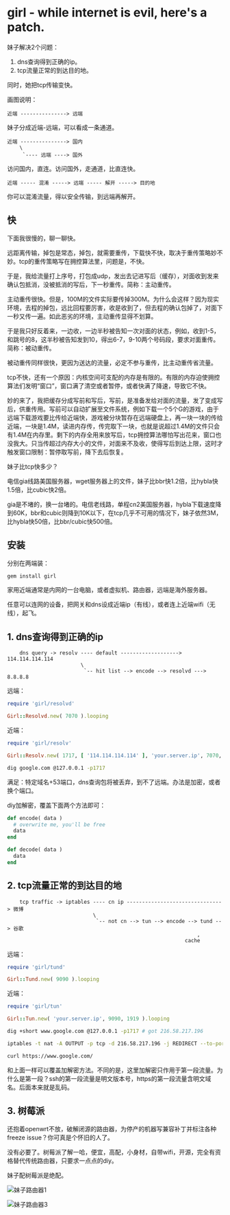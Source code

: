 # girl - while internet is evil, here's a patch.

妹子解决2个问题：

1. dns查询得到正确的ip。
2. tcp流量正常的到达目的地。

同时，她把tcp传输变快。

画图说明：

```
近端 ---------------> 远端
```

妹子分成近端-远端，可以看成一条通道。

```
近端 ---------------> 国内
    \                     
     `---- 远端 ----> 国外
```

访问国内，直连。访问国外，走通道，比直连快。

```
近端 ----- 混淆 -----> 远端 ----- 解开 -----> 目的地
```

你可以混淆流量，得以安全传输，到远端再解开。

## 快

下面我很慢的，聊一聊快。

远距离传输，掉包是常态，掉包，就需要重传，下载快不快，取决于重传策略妙不妙。tcp的重传策略写在拥控算法里，问题是，不快。

于是，我给流量打上序号，打包成udp，发出去记进写后（缓存），对面收到发来确认包抵消，没被抵消的写后，下一秒重传。简称：主动重传。

主动重传很快。但是，100M的文件实际要传掉300M。为什么会这样？因为现实环境，去程的掉包，远比回程要厉害，收是收到了，但去程的确认包掉了，对面下一秒又传一遍。如此恶劣的环境，主动重传显得不划算。

于是我只好反着来，一边收，一边半秒被告知一次对面的状态，例如，收到1-5，和跳号的8，这半秒被告知发到10，得出6-7，9-10两个号码段，要求对面重传。简称：被动重传。

被动重传同样很快，更因为送达的流量，必定不参与重传，比主动重传省流量。

tcp不快，还有一个原因：内核空间可支配的内存是有限的。有限的内存迫使拥控算法们发明“窗口”，窗口满了清空或者暂停，或者快满了降速，导致它不快。

妙的来了，我把缓存分成写前和写后，写前，是准备发给对面的流量，发了变成写后，供重传用。写前可以自动扩展至文件系统，例如下载一个5个G的游戏，由于远端下载游戏要比传给近端快，游戏被分块暂存在远端硬盘上，再一块一块的传给近端，一块是1.4M，读进内存传，传完取下一块，也就是说超过1.4M的文件只会有1.4M在内存里。剩下的内存全用来放写后，tcp拥控算法哪怕写出花来，窗口也没我大。只当传超过内存大小的文件，对面来不及收，使得写后到达上限，这时才触发窗口限制：暂停取写前，降下去后恢复。

妹子比tcp快多少？

电信gia线路美国服务器，wget服务器上的文件，妹子比bbr快1.2倍，比hybla快1.5倍，比cubic快2倍。

gia是不堵的，换一台堵的。电信老线路，单程cn2美国服务器，hybla下载速度降到60K，bbr和cubic则降到10K以下，在tcp几乎不可用的情况下，妹子依然3M，比hybla快50倍，比bbr/cubic快500倍。

## 安装

分别在两端装：

```bash
gem install girl
```

家用近端通常是内网的一台电脑，或者虚拟机、路由器，远端是海外服务器。

任意可以连网的设备，把网关和dns设成近端ip（有线），或者连上近端wifi（无线），起飞。

## 1. dns查询得到正确的ip

```
    dns query -> resolv ---- default -------------------> 114.114.114.114
                        \
                         `-- hit list --> encode --> resolvd ---> 8.8.8.8
```

远端：

```ruby
require 'girl/resolvd'

Girl::Resolvd.new( 7070 ).looping
```

近端：

```ruby
require 'girl/resolv'

Girl::Resolv.new( 1717, [ '114.114.114.114' ], 'your.server.ip', 7070, [ 'google.com' ] ).looping
```

```bash
dig google.com @127.0.0.1 -p1717
```

满足：特定域名+53端口，dns查询包将被丢弃，到不了远端。办法是加密，或者换个端口。

diy加解密，覆盖下面两个方法即可：

```ruby
def encode( data )
  # overwrite me, you'll be free
  data
end

def decode( data )
  data
end
```

## 2. tcp流量正常的到达目的地

```
    tcp traffic -> iptables ---- cn ip -------------------------------> 微博
                            \
                             `-- not cn --> tun --> encode --> tund --> 谷歌
                                                              ,
                                                          cache
```

远端：

```ruby
require 'girl/tund'

Girl::Tund.new( 9090 ).looping
```

近端：

```ruby
require 'girl/tun'

Girl::Tun.new( 'your.server.ip', 9090, 1919 ).looping
```

```bash
dig +short www.google.com @127.0.0.1 -p1717 # got 216.58.217.196

iptables -t nat -A OUTPUT -p tcp -d 216.58.217.196 -j REDIRECT --to-ports 1919

curl https://www.google.com/
```

和上面一样可以覆盖加解密方法。不同的是，这里加解密只作用于第一段流量。为什么是第一段？ssh的第一段流量是明文版本号，https的第一段流量含明文域名。后面本来就是乱码。

## 3. 树莓派

还抱着openwrt不放，破解闭源的路由器，为停产的机器写兼容补丁并标注各种freeze issue？你可真是个怀旧的人了。

没有必要了。树莓派了解一哈，便宜，高配，小身材，自带wifi，开源，完全有资格替代传统路由器，只要求一点点的diy。

妹子配树莓派是绝配。

![妹子路由器1](http://89.208.243.143/pic1.jpg)

![妹子路由器3](http://89.208.243.143/pic3.jpg)

